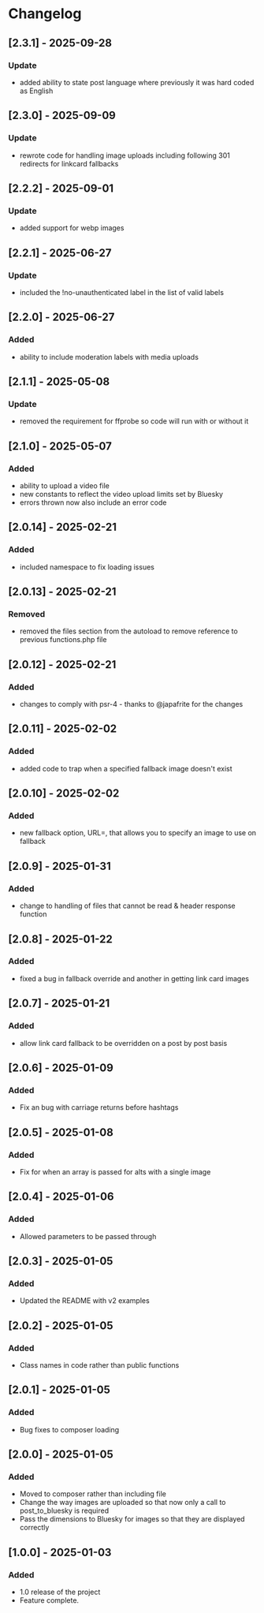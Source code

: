 # Changelog

## [2.3.1] - 2025-09-28

### Update

- added ability to state post language where previously it was hard coded as English

## [2.3.0] - 2025-09-09

### Update

- rewrote code for handling image uploads including following 301 redirects for linkcard fallbacks

## [2.2.2] - 2025-09-01

### Update

- added support for webp images

## [2.2.1] - 2025-06-27

### Update

- included the !no-unauthenticated label in the list of valid labels

## [2.2.0] - 2025-06-27

### Added

- ability to include moderation labels with media uploads

## [2.1.1] - 2025-05-08

### Update

- removed the requirement for ffprobe so code will run with or without it

## [2.1.0] - 2025-05-07

### Added

- ability to upload a video file
- new constants to reflect the video upload limits set by Bluesky
- errors thrown now also include an error code

## [2.0.14] - 2025-02-21

### Added

- included namespace to fix loading issues

## [2.0.13] - 2025-02-21

### Removed

- removed the files section from the autoload to remove reference to previous functions.php file

## [2.0.12] - 2025-02-21

### Added

- changes to comply with psr-4 - thanks to @japafrite for the changes

## [2.0.11] - 2025-02-02

### Added

- added code to trap when a specified fallback image doesn't exist

## [2.0.10] - 2025-02-02

### Added

- new fallback option, URL=, that allows you to specify an image to use on fallback

## [2.0.9] - 2025-01-31

### Added

- change to handling of files that cannot be read & header response function

## [2.0.8] - 2025-01-22

### Added

- fixed a bug in fallback override and another in getting link card images

## [2.0.7] - 2025-01-21

### Added

- allow link card fallback to be overridden on a post by post basis

## [2.0.6] - 2025-01-09

### Added

- Fix an bug with carriage returns before hashtags

## [2.0.5] - 2025-01-08

### Added

- Fix for when an array is passed for alts with a single image

## [2.0.4] - 2025-01-06

### Added

- Allowed parameters to be passed through

## [2.0.3] - 2025-01-05

### Added

- Updated the README with v2 examples

## [2.0.2] - 2025-01-05

### Added

- Class names in code rather than public functions

## [2.0.1] - 2025-01-05

### Added

- Bug fixes to composer loading

## [2.0.0] - 2025-01-05

### Added

- Moved to composer rather than including file
- Change the way images are uploaded so that now only a call to post_to_bluesky is required
- Pass the dimensions to Bluesky for images so that they are displayed correctly

## [1.0.0] - 2025-01-03

### Added

- 1.0 release of the project
- Feature complete.
